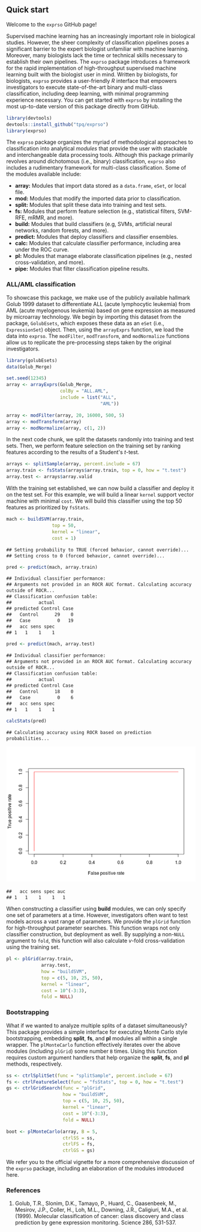 <!-- README.md is generated from README.Rmd. Please edit that file -->
Quick start
-----------

Welcome to the `exprso` GitHub page!

Supervised machine learning has an increasingly important role in biological studies. However, the sheer complexity of classification pipelines poses a significant barrier to the expert biologist unfamiliar with machine learning. Moreover, many biologists lack the time or technical skills necessary to establish their own pipelines. The `exprso` package introduces a framework for the rapid implementation of high-throughput supervised machine learning built with the biologist user in mind. Written by biologists, for biologists, `exprso` provides a user-friendly *R* interface that empowers investigators to execute state-of-the-art binary and multi-class classification, including deep learning, with minimal programming experience necessary. You can get started with `exprso` by installing the most up-to-date version of this package directly from GitHub.

``` r
library(devtools)
devtools::install_github("tpq/exprso")
library(exprso)
```

The `exprso` package organizes the myriad of methodological approaches to classification into analytical *modules* that provide the user with stackable and interchangeable data processing tools. Although this package primarily revolves around dichotomous (i.e., binary) classification, `exprso` also includes a rudimentary framework for multi-class classification. Some of the modules available include:

-   **array:** Modules that import data stored as a `data.frame`, `eSet`, or local file.
-   **mod:** Modules that modify the imported data prior to classification.
-   **split:** Modules that split these data into training and test sets.
-   **fs:** Modules that perform feature selection (e.g., statistical filters, SVM-RFE, mRMR, and more).
-   **build:** Modules that build classifiers (e.g, SVMs, artificial neural networks, random forests, and more).
-   **predict:** Modules that deploy classifiers and classifier ensembles.
-   **calc:** Modules that calculate classifier performance, including area under the ROC curve.
-   **pl:** Modules that manage elaborate classification pipelines (e.g., nested cross-validation, and more).
-   **pipe:** Modules that filter classification pipeline results.

### ALL/AML classification

To showcase this package, we make use of the publicly available hallmark Golub 1999 dataset to differentiate ALL (acute lymphocytic leukemia) from AML (acute myelogenous leukemia) based on gene expression as measured by microarray technology. We begin by importing this dataset from the package, `GolubEsets`, which exposes these data as an `eSet` (i.e., `ExpressionSet`) object. Then, using the `arrayExprs` function, we load the data into `exprso`. The `modFilter`, `modTransform`, and `modNormalize` functions allow us to replicate the pre-processing steps taken by the original investigators.

``` r
library(golubEsets)
data(Golub_Merge)
```

``` r
set.seed(12345)
array <- arrayExprs(Golub_Merge,
                    colBy = "ALL.AML",
                    include = list("ALL",
                                   "AML"))
```

``` r
array <- modFilter(array, 20, 16000, 500, 5)
array <- modTransform(array)
array <- modNormalize(array, c(1, 2))
```

In the next code chunk, we split the datasets randomly into training and test sets. Then, we perform feature selection on the training set by ranking features according to the results of a Student's *t*-test.

``` r
arrays <- splitSample(array, percent.include = 67)
array.train <- fsStats(arrays$array.train, top = 0, how = "t.test")
array.test <- arrays$array.valid
```

With the training set established, we can now build a classifier and deploy it on the test set. For this example, we will build a linear `kernel` support vector machine with minimal `cost`. We will build this classifier using the top 50 features as prioritized by `fsStats`.

``` r
mach <- buildSVM(array.train,
                 top = 50,
                 kernel = "linear",
                 cost = 1)
```

    ## Setting probability to TRUE (forced behavior, cannot override)...
    ## Setting cross to 0 (forced behavior, cannot override)...

``` r
pred <- predict(mach, array.train)
```

    ## Individual classifier performance:
    ## Arguments not provided in an ROCR AUC format. Calculating accuracy outside of ROCR...
    ## Classification confusion table:
    ##          actual
    ## predicted Control Case
    ##   Control      29    0
    ##   Case          0   19
    ##   acc sens spec
    ## 1   1    1    1

``` r
pred <- predict(mach, array.test)
```

    ## Individual classifier performance:
    ## Arguments not provided in an ROCR AUC format. Calculating accuracy outside of ROCR...
    ## Classification confusion table:
    ##          actual
    ## predicted Control Case
    ##   Control      18    0
    ##   Case          0    6
    ##   acc sens spec
    ## 1   1    1    1

``` r
calcStats(pred)
```

    ## Calculating accuracy using ROCR based on prediction probabilities...

![](README_files/figure-markdown_github/unnamed-chunk-8-1.png)

    ##   acc sens spec auc
    ## 1   1    1    1   1

When constructing a classifier using **build** modules, we can only specify one set of parameters at a time. However, investigators often want to test models across a vast range of parameters. We provide the `plGrid` function for high-throughput parameter searches. This function wraps not only classifier construction, but deployment as well. By supplying a non-`NULL` argument to `fold`, this function will also calculate *v*-fold cross-validation using the training set.

``` r
pl <- plGrid(array.train,
             array.test,
             how = "buildSVM",
             top = c(5, 10, 25, 50),
             kernel = "linear",
             cost = 10^(-3:3),
             fold = NULL)
```

### Bootstrapping

What if we wanted to analyze multiple splits of a dataset simultaneously? This package provides a simple interface for executing Monte Carlo style bootstrapping, embedding **split**, **fs**, and **pl** modules all within a single wrapper. The `plMonteCarlo` function effectively iterates over the above modules (including `plGrid`) some number `B` times. Using this function requires custom argument handlers that help organize the **split**, **fs**, and **pl** methods, respectively.

``` r
ss <- ctrlSplitSet(func = "splitSample", percent.include = 67)
fs <- ctrlFeatureSelect(func = "fsStats", top = 0, how = "t.test")
gs <- ctrlGridSearch(func = "plGrid",
                     how = "buildSVM",
                     top = c(5, 10, 25, 50),
                     kernel = "linear",
                     cost = 10^(-3:3),
                     fold = NULL)
```

``` r
boot <- plMonteCarlo(array, B = 5,
                     ctrlSS = ss,
                     ctrlFS = fs,
                     ctrlGS = gs)
```

We refer you to the official vignette for a more comprehensive discussion of the `exprso` package, including an elaboration of the modules introduced here.

### References

1.  Golub, T.R., Slonim, D.K., Tamayo, P., Huard, C., Gaasenbeek, M., Mesirov, J.P., Coller, H., Loh, M.L., Downing, J.R., Caligiuri, M.A., et al. (1999). Molecular classification of cancer: class discovery and class prediction by gene expression monitoring. Science 286, 531-537.
